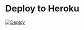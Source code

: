 # Deploy to Heroku

[![Deploy](https://www.herokucdn.com/deploy/button.svg)](https://heroku.com/deploy?template=https://github.com/anic812/herokuamdl)
